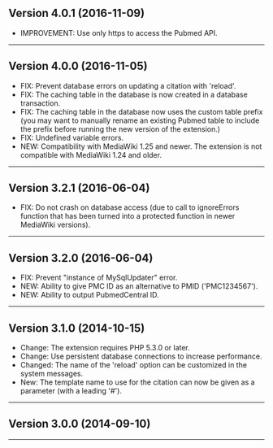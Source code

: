 Version 4.0.1 (2016-11-09)
------------------------------------------------------------------------

- IMPROVEMENT: Use only https to access the Pubmed API.

* * * * * * * * * * * * * * * * * * * * * * * * * * * * * * * * * * * * 


Version 4.0.0 (2016-11-05)
------------------------------------------------------------------------

- FIX: Prevent database errors on updating a citation with 'reload'.
- FIX: The caching table in the database is now created in a database transaction.
- FIX: The caching table in the database now uses the custom table prefix (you may want to manually rename an existing Pubmed table to include the prefix before running the new version of the extension.)
- FIX: Undefined variable errors.
- NEW: Compatibility with MediaWiki 1.25 and newer. The extension is not compatible with MediaWiki 1.24 and older.

* * * * * * * * * * * * * * * * * * * * * * * * * * * * * * * * * * * * 


Version 3.2.1 (2016-06-04)
------------------------------------------------------------------------

- FIX: Do not crash on database access (due to call to ignoreErrors function that has been turned into a protected function in newer MediaWiki versions).

* * * * * * * * * * * * * * * * * * * * * * * * * * * * * * * * * * * * 


Version 3.2.0 (2016-06-04)
------------------------------------------------------------------------

- FIX: Prevent "instance of MySqlUpdater" error.
- NEW: Ability to give PMC ID as an alternative to PMID ('PMC1234567').
- NEW: Ability to output PubmedCentral ID.

* * * * * * * * * * * * * * * * * * * * * * * * * * * * * * * * * * * * 



Version 3.1.0 (2014-10-15)
------------------------------------------------------------------------

* Change: The extension requires PHP 5.3.0 or later.
* Change: Use persistent database connections to increase performance.
* Changed: The name of the 'reload' option can be customized in the system messages.
* New: The template name to use for the citation can now be given as a parameter (with a leading '#').

* * * * * * * * * * * * * * * * * * * * * * * * * * * * * * * * * * * * 



Version 3.0.0 (2014-09-10)
------------------------------------------------------------------------



* * * * * * * * * * * * * * * * * * * * * * * * * * * * * * * * * * * *
